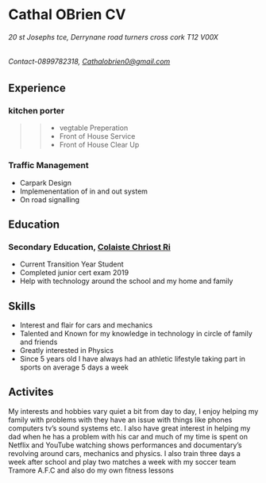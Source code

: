 # Cathal OBrien CV
###### 20 st Josephs tce, Derrynane road turners cross cork T12 V00X
###### Contact-0899782318, Cathalobrien0@gmail.com


## Experience

### __kitchen porter__
>> - vegtable Preperation
>> - Front of House Service
>> - Front of House Clear Up

### Traffic Management
- Carpark Design
- Implemenentation of in and out system
- On road signalling

## Education
### Secondary Education, [Colaiste Chriost Ri](http://ccrcork.com/)
- Current Transition Year Student 
- Completed junior cert exam 2019
- Help with technology around the school and my home and family
   
## Skills
- Interest and flair for cars and mechanics
- Talented and Known for my knowledge in technology in circle of family and friends
- Greatly interested in Physics
- Since 5 years old I have always had an athletic lifestyle taking part in sports on average 5 days a week 
   
## Activites

My interests and hobbies vary quiet a bit from day to day, I enjoy helping my family with problems with they have an issue with things like phones computers tv’s sound systems etc. I also have great interest in helping my dad when he has a problem with his car and much of my time is spent on Netflix and YouTube watching shows performances and documentary’s revolving around cars, mechanics and physics. I also train three days a week after school and play two matches a week with my soccer team Tramore A.F.C and also do my own fitness lessons 
   
